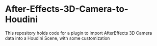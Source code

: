 # After-Effects-3D-Camera-to-Houdini
This repository holds code for a plugin to import AfterEffects 3D Camera data into a Houdini Scene, with some customization
